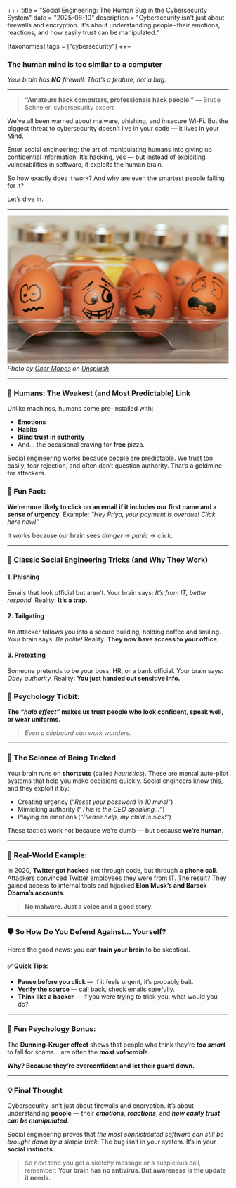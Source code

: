 +++
title = "Social Engineering: The Human Bug in the Cybersecurity System"
date = "2025-08-10"
description = "Cybersecurity isn't just about firewalls and encryption. It's about understanding people - their emotions, reactions, and how easily trust can be manipulated."

[taxonomies]
tags = ["cybersecurity"]
+++

### **The human mind is too similar to a computer**

*Your brain has **NO** firewall. That’s a feature, not a bug.*

---

>**“Amateurs hack computers, professionals hack people.”**
— Bruce Schneier, cybersecurity expert

We’ve all been warned about malware, phishing, and insecure Wi-Fi. But the biggest threat to cybersecurity doesn’t live in your code — it lives in your Mind.

Enter social engineering: the art of manipulating humans into giving up confidential information. It’s hacking, yes — but instead of exploiting vulnerabilities in software, it exploits the human brain.

So how exactly does it work? And why are even the smartest people falling for it?

Let’s dive in.

---

![All the same](/imgs/socialengineering.webp "Eggs in a tray")
*Photo by [Олег Мороз](https://unsplash.com/@tengyart) on [Unsplash](https://unsplash.com/)*

---

### **🧠 Humans: The Weakest (and Most Predictable) Link**
Unlike machines, humans come pre-installed with:
- **Emotions**
- **Habits**
- **Blind trust in authority**
- And… the occasional craving for **free** pizza.

Social engineering works because people are predictable. We trust too easily, fear rejection, and often don’t question authority. That’s a goldmine for attackers.
### **🎯 Fun Fact:**
**We’re more likely to click on an email if it includes our first name and a sense of urgency.**
Example: *“Hey Priya, your payment is overdue! Click here now!”*

It works because our brain sees *danger* → *panic* → *click*.
 
 ---
 
### **💼 Classic Social Engineering Tricks (and Why They Work)**
#### **1. Phishing**
Emails that look official but aren’t.
Your brain says: *It’s from IT, better respond.*
Reality: **It’s a trap.**

#### **2. Tailgating**
An attacker follows you into a secure building, holding coffee and smiling.
Your brain says: *Be polite!*
Reality: **They now have access to your office.**

#### **3. Pretexting**
Someone pretends to be your boss, HR, or a bank official.
Your brain says: *Obey authority.*
Reality: **You just handed out sensitive info.**

### **🧠 Psychology Tidbit:**
**The *“halo effect”* makes us trust people who look confident, speak well, or wear uniforms.**
>*Even a clipboard can work wonders.*

---

### **🧪 The Science of Being Tricked**
Your brain runs on **shortcuts** (called *heuristics*). These are mental auto-pilot systems that help you make decisions quickly. Social engineers know this, and they exploit it by:
- Creating urgency (“*Reset your password in 10 mins!*”)
- Mimicking authority (“*This is the CEO speaking…*”)
- Playing on emotions (“*Please help, my child is sick!*”)

These tactics work not because we’re dumb — but because **we’re human**.

---

### **😬 Real-World Example:**
In 2020, **Twitter got hacked** not through code, but through a **phone call**.
Attackers convinced Twitter employees they were from IT. The result?
They gained access to internal tools and hijacked **Elon Musk’s and Barack Obama’s accounts**.

>**No malware. Just a voice and a good story.**

---

### **🛡️ So How Do You Defend Against… Yourself**?
Here’s the good news: you can **train your brain** to be skeptical.

#### **✅ Quick Tips:**
- **Pause before you click** — if it feels urgent, it’s probably bait.
- **Verify the source** — call back, check emails carefully.
- **Think like a hacker** — if you were trying to trick you, what would you do?

---

### **🎉 Fun Psychology Bonus:**
The **Dunning-Kruger effect** shows that people who think they’re ***too smart*** to fall for scams… are often the ***most vulnerable***.

**Why? Because they’re overconfident and let their guard down.**

---

### **💡 Final Thought**
Cybersecurity isn’t just about firewalls and encryption. It’s about understanding **people** — their ***emotions***, ***reactions***, and ***how easily trust can be manipulated***.

Social engineering proves that *the most sophisticated software can still be brought down by a simple trick*. The bug isn’t in your system. It’s in your **social instincts**.

>So next time you get a sketchy message or a suspicious call, remember:
**Your brain has no antivirus. But awareness is the update it needs.**